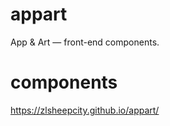 # appart

App &amp; Art — front-end components.

# components

https://zlsheepcity.github.io/appart/
